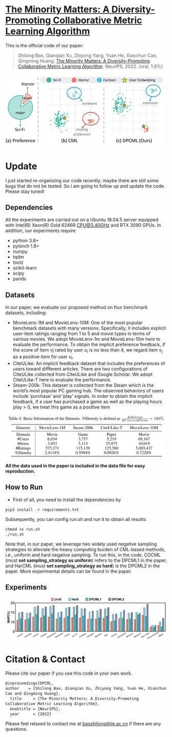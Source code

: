 # [The Minority Matters: A Diversity-Promoting Collaborative Metric Learning Algorithm](https://scholar.google.com.hk/citations?view_op=view_citation&hl=zh-CN&user=5ZCgkQkAAAAJ&citation_for_view=5ZCgkQkAAAAJ:UeHWp8X0CEIC)

This is the official code of our paper: 
> Shilong Bao, Qianqian Xu, Zhiyong Yang, Yuan He, Xiaochun Cao, Qingming Huang. [The Minority Matters: A Diversity-Promoting Collaborative Metric Learning Algorithm](https://scholar.google.com.hk/citations?view_op=view_citation&hl=zh-CN&user=5ZCgkQkAAAAJ&citation_for_view=5ZCgkQkAAAAJ:UeHWp8X0CEIC). NeurIPS, 2022. (oral, 1.9%)


![](img/frame.png)

# Update

I just started re-organizing our code recently; maybe there are still some bugs that do not be tested. So I am going to follow up and update the code. Please stay tuned!



## Dependencies
All the experiments are carried out on a Ubuntu 18.04.5 server equipped with Intel(R) Xeon(R) Gold 6246R CPU@3.40GHz and RTX 3090 GPUs. In addition, our experiments require

- python 3.8+
- pytorch 1.8+
- numpy
- tqdm
- toolz 
- scikit-learn
- scipy
- pands

## Datasets
In our paper, we evaluate our proposed method on four benchmark datasets, including:
- MovieLens-1M and MovieLens-10M: One of the most popular benchmark datasets with many versions. Specifically, it includes explicit user-item ratings ranging from 1 to 5 and movie types in terms of various movies. We adopt MovieLens-1m and MovieLens-10m here to evaluate the performance. To obtain the implicit preference feedback, if the score of item vj rated by user $u_i$ is no less than 4, we regard item $v_j$ as a positive item for user $u_i$.
- CiteULike: An implicit feedback dataset that includes the preferences of users toward diffferent articles. There are two configurations of CiteULike collected from CiteULike and Google Scholar. We adopt CiteULike-T here to evaluate the performance. 
- Steam-200k: This dataset is collected from the Steam which is the world’s most popular PC gaming hub. The observed behaviors of users include ’purchase’ and ’play’ signals. In order to obtain the implicit feedback, if a user has purchased a game as well as the playing hours play > 0, we treat this game as a positive item

![Dataset detail](img/dataset.png)

**All the data used in the paper is included in the data file for easy reproduction.**
## How to Run
- First of all, you need to install the dependencies by 
```
pip3 install -r requirements.txt
```

Subsequently, you can config run.sh and run it to obtain all results:

```
chmod +x run.sh
./run.sh
```
Note that, in our paper, we leverage two widely used negative sampling strategies to alleviate the heavy computing burden of CML-based methods, i.e., uniform and hard negative sampling. To run this, in the code, COCML (must **set sampling_strategy as uniform**) refers to the DPCML1 in the paper, and HarCML (must **set sampling_strategy as hard**) is the DPCML2 in the paper. More experimental details can be found in the paper.

## Experiments
![diversity](img/div.png)

# Citation & Contact

Please cite our paper if you use this code in your own work.
```
@inproceedings{DPCML, 
author    = {Shilong Bao, Qianqian Xu, Zhiyong Yang, Yuan He, Xiaochun Cao and Qingming Huang},
  title     = {The Minority Matters: A Diversity-Promoting Collaborative Metric Learning Algorithm},
  booktitle = {NeurIPS},
  year      = {2022}
```

Please feel relaxed to contact me at baoshilong@iie.ac.cn if there are any questions. 

